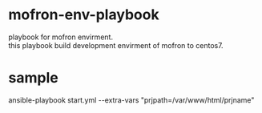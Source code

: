 # mofron-env-playbook
playbook for mofron envirment. <br>
this playbook build development envirment of mofron to centos7.

# sample 
ansible-playbook start.yml --extra-vars "prjpath=/var/www/html/prjname"
